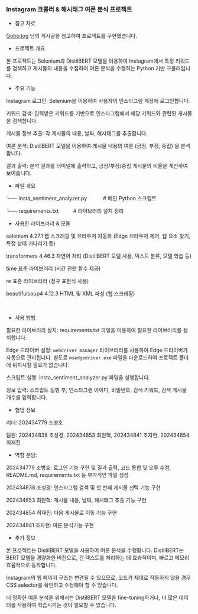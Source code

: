 ### Instagram 크롤러 & 해시태그 여론 분석 프로젝트

- 참고 자료

[Gobo.log](https://velog.io/@xodbs6/Practice-%EC%9D%B8%EC%8A%A4%ED%83%80-%ED%81%AC%EB%A1%A4%EB%A7%81-%EC%B9%B4%EC%B9%B4%EC%98%A4-API-Counter) 님의 게시글을 참고하여 프로젝트를 구현했습니다.

- 프로젝트 개요

본 프로젝트는 Selenium과 DistilBERT 모델을 이용하여 Instagram에서 특정 키워드를 검색하고 게시물의 내용을 수집하여 여론 분석을 수행하는 Python 기반 크롤러입니다.

- 주요 기능

Instagram 로그인: Selenium을 이용하여 사용자의 인스타그램 계정에 로그인합니다.

키워드 검색: 입력받은 키워드를 기반으로 인스타그램에서 해당 키워드와 관련된 게시물을 검색합니다.

게시물 정보 추출: 각 게시물의 내용, 날짜, 해시태그를 추출합니다.

여론 분석: DistilBERT 모델을 이용하여 게시물 내용의 여론 (긍정, 부정, 중립) 을 분석합니다.

결과 출력: 분석 결과를 터미널에 출력하고, 긍정/부정/중립 게시물의 비율을 계산하여 보여줍니다.

- 파일 개요

└── insta_sentiment_analyzer.py           # 메인 Python 스크립트

└── requirements.txt          # 라이브러리 설치 정리

- 사용한 라이브러리 & 모듈 <br>

selenium	4.27.1	웹 스크래핑 및 브라우저 자동화 (Edge 브라우저 제어, 웹 요소 찾기, 특정 상태 기다리기 등)

transformers	4.46.3	자연어 처리 (DistilBERT 모델 사용, 텍스트 분류, 모델 학습 등)

time		표준 라이브러리 (시간 관련 함수 제공)

re		표준 라이브러리 (정규 표현식 사용)

beautifulsoup4	4.12.3	HTML 및 XML 파싱 (웹 스크래핑)

<br>

- 사용 방법

필요한 라이브러리 설치: requirements.txt 파일을 이용하여 필요한 라이브러리를 설치합니다.

Edge 드라이버 설정: `webdriver_manager` 라이브러리를 사용하여 Edge 드라이버가 자동으로 관리됩니다. 별도로 `msedgedriver.exe` 파일을 다운로드하여 프로젝트 폴더에 위치시킬 필요가 없습니다.

스크립트 실행: insta_sentiment_analyzer.py 파일을 실행합니다.

정보 입력: 스크립트 실행 후, 인스타그램 아이디, 비밀번호, 검색 키워드, 검색 게시물 개수를 입력합니다.

- 협업 정보 <br>

리더: 202434779 소병호

팀원: 202434838 조성경, 202434853 최원혁, 202434841 조자현, 202434854 최재진
<br>

- 역할 분담:

202434779 소병호: 로그인 기능 구현 및 결과 출력, 코드 통합 및 오류 수정, README.md, requirements.txt 등 부가적인 파일 생성

202434838 조성경: 인스타그램 검색 및 첫 번째 게시물 선택 기능 구현

202434853 최원혁: 게시물 내용, 날짜, 해시태그 추출 기능 구현

202434854 최재진: 다음 게시물로 이동 기능 구현

202434841 조자현: 여론 분석기능 구현

- 추가 정보

본 프로젝트는 DistilBERT 모델을 사용하여 여론 분석을 수행합니다. DistilBERT는 BERT 모델을 경량화한 버전으로, 긴 텍스트를 처리하는 데 효과적이며, 빠르고 메모리 효율적으로 동작합니다.

Instagram의 웹 페이지 구조는 변경될 수 있으므로, 코드가 제대로 작동하지 않을 경우 CSS selector를 확인하고 수정해야 할 수 있습니다.

더 정확한 여론 분석을 위해서는 DistilBERT 모델을 fine-tuning하거나, 더 많은 데이터를 사용하여 학습시키는 것이 필요할 수 있습니다.